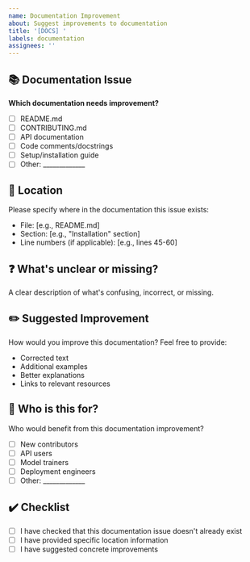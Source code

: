 ```yaml
---
name: Documentation Improvement
about: Suggest improvements to documentation
title: '[DOCS] '
labels: documentation
assignees: ''
---
```


## 📚 Documentation Issue

**Which documentation needs improvement?**

- [ ] README.md
- [ ] CONTRIBUTING.md
- [ ] API documentation
- [ ] Code comments/docstrings
- [ ] Setup/installation guide
- [ ] Other: _____________

## 📍 Location

Please specify where in the documentation this issue exists:
- File: [e.g., README.md]
- Section: [e.g., "Installation" section]
- Line numbers (if applicable): [e.g., lines 45-60]

## ❓ What's unclear or missing?

A clear description of what's confusing, incorrect, or missing.

## ✏️ Suggested Improvement

How would you improve this documentation? Feel free to provide:
- Corrected text
- Additional examples
- Better explanations
- Links to relevant resources

## 🎯 Who is this for?

Who would benefit from this documentation improvement?
- [ ] New contributors
- [ ] API users
- [ ] Model trainers
- [ ] Deployment engineers
- [ ] Other: _____________

## ✔️ Checklist

- [ ] I have checked that this documentation issue doesn't already exist
- [ ] I have provided specific location information
- [ ] I have suggested concrete improvements
